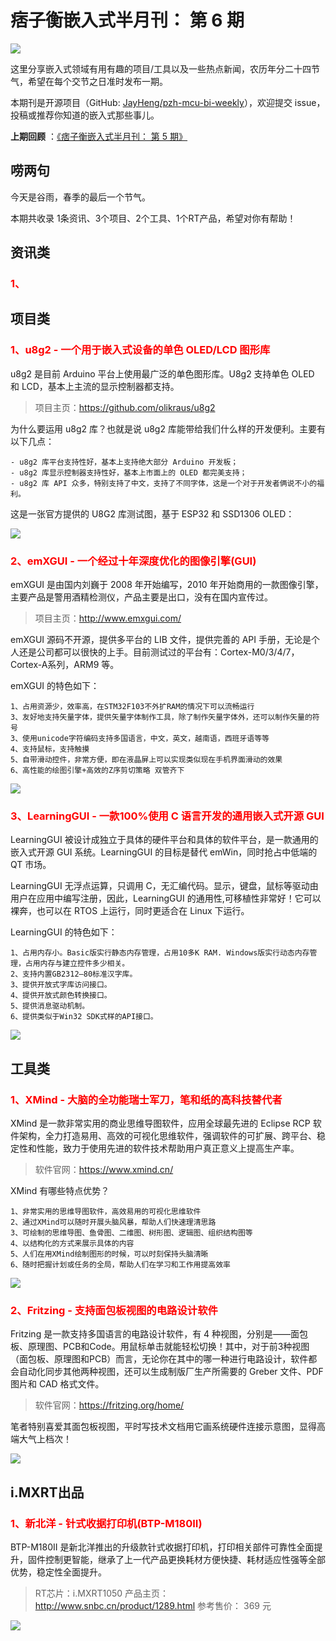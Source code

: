 # 痞子衡嵌入式半月刊： 第 6 期

![](http://henjay724.com/image/cnblogs/pzh_mcu_bi_weekly.PNG)

这里分享嵌入式领域有用有趣的项目/工具以及一些热点新闻，农历年分二十四节气，希望在每个交节之日准时发布一期。

本期刊是开源项目（GitHub: [JayHeng/pzh-mcu-bi-weekly](https://github.com/JayHeng/pzh-mcu-bi-weekly)），欢迎提交 issue，投稿或推荐你知道的嵌入式那些事儿。

**上期回顾** ：[《痞子衡嵌入式半月刊： 第 5 期》](https://www.cnblogs.com/henjay724/p/12633951.html)

## 唠两句

今天是谷雨，春季的最后一个节气。

本期共收录 1条资讯、3个项目、2个工具、1个RT产品，希望对你有帮助！

## 资讯类

### <font color="red">1、</font>


## 项目类

### <font color="red">1、u8g2 - 一个用于嵌入式设备的单色 OLED/LCD 图形库</font>

u8g2 是目前 Arduino 平台上使用最广泛的单色图形库。U8g2 支持单色 OLED 和 LCD，基本上主流的显示控制器都支持。

> 项目主页：https://github.com/olikraus/u8g2

为什么要运用 u8g2 库？也就是说 u8g2 库能带给我们什么样的开发便利。主要有以下几点：

```text
- u8g2 库平台支持性好，基本上支持绝大部分 Arduino 开发板；
- u8g2 库显示控制器支持性好，基本上市面上的 OLED 都完美支持；
- u8g2 库 API 众多，特别支持了中文，支持了不同字体，这是一个对于开发者俩说不小的福利。
```

这是一张官方提供的 U8G2 库测试图，基于 ESP32 和 SSD1306 OLED：

![](http://henjay724.com/image/biweekly/u8g2_esp32_ssd1306_oled.PNG)

### <font color="red">2、emXGUI - 一个经过十年深度优化的图像引擎(GUI)</font>

emXGUI 是由国内刘巍于 2008 年开始编写，2010 年开始商用的一款图像引擎，主要产品是警用酒精检测仪，产品主要是出口，没有在国内宣传过。

> 项目主页：http://www.emxgui.com/

emXGUI 源码不开源，提供多平台的 LIB 文件，提供完善的 API 手册，无论是个人还是公司都可以很快的上手。目前测试过的平台有：Cortex-M0/3/4/7，Cortex-A系列，ARM9 等。

emXGUI 的特色如下：
```text
1、占用资源少，效率高，在STM32F103不外扩RAM的情况下可以流畅运行
3、友好地支持矢量字体，提供矢量字体制作工具，除了制作矢量字体外，还可以制作矢量的符号
3、使用unicode字符编码支持多国语言，中文，英文，越南语，西班牙语等等
4、支持鼠标，支持触摸
5、自带滑动控件，非常方便，即在液晶屏上可以实现类似现在手机界面滑动的效果
6、高性能的绘图引擎+高效的Z序剪切策略 双管齐下
```

![](http://henjay724.com/image/biweekly/emXGUI_tests.png)

### <font color="red">3、LearningGUI - 一款100%使用 C 语言开发的通用嵌入式开源 GUI</font>

LearningGUI 被设计成独立于具体的硬件平台和具体的软件平台，是一款通用的嵌入式开源 GUI 系统。LearningGUI 的目标是替代 emWin，同时抢占中低端的 QT 市场。

LearningGUI 无浮点运算，只调用 C，无汇编代码。显示，键盘，鼠标等驱动由用户在应用中编写注册，因此，LearningGUI 的通用性,可移植性非常好！它可以裸奔，也可以在 RTOS 上运行，同时更适合在 Linux 下运行。

LearningGUI 的特色如下：
```text
1、占用内存小。Basic版实行静态内存管理，占用10多K RAM. Windows版实行动态内存管理，占用内存与建立控件多少相关。
2、支持内置GB2312—80标准汉字库。
3、提供开放式字库访问接口。
4、提供开放式颜色转换接口。
5、提供消息驱动机制。
6、提供类似于Win32 SDK式样的API接口。
```

![](http://henjay724.com/image/biweekly/LearningGUI_test.jpg)

## 工具类

### <font color="red">1、XMind - 大脑的全功能瑞士军刀，笔和纸的高科技替代者</font>

XMind 是一款非常实用的商业思维导图软件，应用全球最先进的 Eclipse RCP 软件架构，全力打造易用、高效的可视化思维软件，强调软件的可扩展、跨平台、稳定性和性能，致力于使用先进的软件技术帮助用户真正意义上提高生产率。

> 软件官网：https://www.xmind.cn/

XMind 有哪些特点优势？
```text
1、非常实用的思维导图软件，高效易用的可视化思维软件
2、通过XMind可以随时开展头脑风暴，帮助人们快速理清思路
3、可绘制的思维导图、鱼骨图、二维图、树形图、逻辑图、组织结构图等
4、以结构化的方式来展示具体的内容
5、人们在用XMind绘制图形的时候，可以时刻保持头脑清晰
6、随时把握计划或任务的全局，帮助人们在学习和工作用提高效率
```

![](http://henjay724.com/image/biweekly/XMind_2020.PNG)

### <font color="red">2、Fritzing - 支持面包板视图的电路设计软件</font>

Fritzing 是一款支持多国语言的电路设计软件，有 4 种视图，分别是——面包板、原理图、PCB和Code。用鼠标单击就能轻松切换！其中，对于前3种视图（面包板、原理图和PCB）而言，无论你在其中的哪一种进行电路设计，软件都会自动化同步其他两种视图，还可以生成制版厂生产所需要的 Greber 文件、PDF 图片和 CAD 格式文件。

> 软件官网：https://fritzing.org/home/

笔者特别喜爱其面包板视图，平时写技术文档用它画系统硬件连接示意图，显得高端大气上档次！

![](http://henjay724.com/image/biweekly/Fritzing_board_view.PNG)

## i.MXRT出品

### <font color="red">1、新北洋 - 针式收据打印机(BTP-M180II)</font>

BTP-M180II 是新北洋推出的升级款针式收据打印机，打印相关部件可靠性全面提升，固件控制更智能，继承了上一代产品更换耗材方便快捷、耗材适应性强等全部优势，稳定性全面提升。

> RT芯片：i.MXRT1050
> 产品主页： http://www.snbc.cn/product/1289.html
> 参考售价： 369 元

![](http://henjay724.com/image/biweekly/SNBC_BTP-M180II.PNG)

